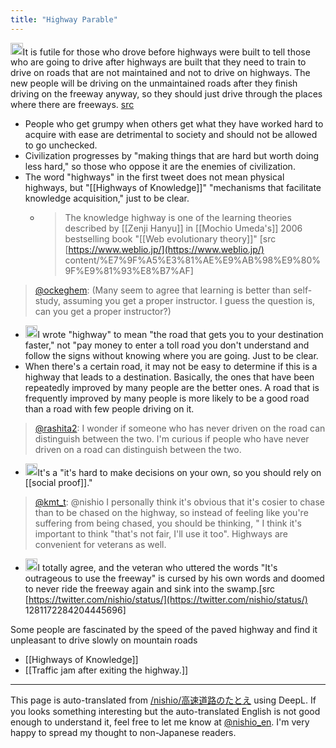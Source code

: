 ```yaml
---
title: "Highway Parable"
---
```


<img src='https://scrapbox.io/api/pages/nishio-en/nishio/icon' alt='nishio.icon' height="19.5"/>It is futile for those who drove before highways were built to tell those who are going to drive after highways are built that they need to train to drive on roads that are not maintained and not to drive on highways. The new people will be driving on the unmaintained roads after they finish driving on the freeway anyway, so they should just drive through the places where there are freeways. [src](https://twitter.com/nishio/status/1280895491182522368)
- People who get grumpy when others get what they have worked hard to acquire with ease are detrimental to society and should not be allowed to go unchecked.
- Civilization progresses by "making things that are hard but worth doing less hard," so those who oppose it are the enemies of civilization.
- The word "highways" in the first tweet does not mean physical highways, but "[[Highways of Knowledge]]" "mechanisms that facilitate knowledge acquisition," just to be clear.
    - > The knowledge highway is one of the learning theories described by [[Zenji Hanyu]] in [[Mochio Umeda's]] 2006 bestselling book "[[Web evolutionary theory]]" [src [https://www.weblio.jp/](https://www.weblio.jp/) content/%E7%9F%A5%E3%81%AE%E9%AB%98%E9%80%9F%E9%81%93%E8%B7%AF]

> [@ockeghem](https://twitter.com/ockeghem/status/1281021375398830080): (Many seem to agree that learning is better than self-study, assuming you get a proper instructor. I guess the question is, can you get a proper instructor?)
- <img src='https://scrapbox.io/api/pages/nishio-en/nishio/icon' alt='nishio.icon' height="19.5"/>I wrote "highway" to mean "the road that gets you to your destination faster," not "pay money to enter a toll road you don't understand and follow the signs without knowing where you are going. Just to be clear.
- When there's a certain road, it may not be easy to determine if this is a highway that leads to a destination. Basically, the ones that have been repeatedly improved by many people are the better ones. A road that is frequently improved by many people is more likely to be a good road than a road with few people driving on it.

> [@rashita2](https://twitter.com/rashita2/status/1281052273607499776?s=20&t=28wu_8p8OHYw6k9Hdf7tgw): I wonder if someone who has never driven on the road can distinguish between the two. I'm curious if people who have never driven on a road can distinguish between the two.
- <img src='https://scrapbox.io/api/pages/nishio-en/nishio/icon' alt='nishio.icon' height="19.5"/>It's a "it's hard to make decisions on your own, so you should rely on [[social proof]]."

> [@kmt_t](https://twitter.com/kmt_t/status/1281167277413433345): @nishio I personally think it's obvious that it's cosier to chase than to be chased on the highway, so instead of feeling like you're suffering from being chased, you should be thinking, " I think it's important to think "that's not fair, I'll use it too". Highways are convenient for veterans as well.
- <img src='https://scrapbox.io/api/pages/nishio-en/nishio/icon' alt='nishio.icon' height="19.5"/>I totally agree, and the veteran who uttered the words "It's outrageous to use the freeway" is cursed by his own words and doomed to never ride the freeway again and sink into the swamp.[src [https://twitter.com/nishio/status/](https://twitter.com/nishio/status/) 1281172284204445696]

Some people are fascinated by the speed of the paved highway and find it unpleasant to drive slowly on mountain roads

- [[Highways of Knowledge]]
- [[Traffic jam after exiting the highway.]]

---
This page is auto-translated from [/nishio/高速道路のたとえ](https://scrapbox.io/nishio/高速道路のたとえ) using DeepL. If you looks something interesting but the auto-translated English is not good enough to understand it, feel free to let me know at [@nishio_en](https://twitter.com/nishio_en). I'm very happy to spread my thought to non-Japanese readers.